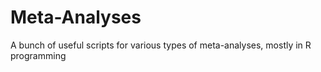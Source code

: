 # Meta-Analyses

A bunch of useful scripts for various types of meta-analyses, mostly in R programming
